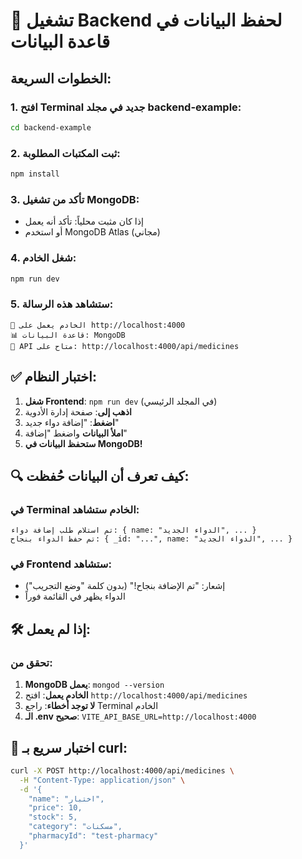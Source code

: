 # 🚀 تشغيل Backend لحفظ البيانات في قاعدة البيانات

## الخطوات السريعة:

### 1. افتح Terminal جديد في مجلد backend-example:
```bash
cd backend-example
```

### 2. ثبت المكتبات المطلوبة:
```bash
npm install
```

### 3. تأكد من تشغيل MongoDB:
- إذا كان مثبت محلياً: تأكد أنه يعمل
- أو استخدم MongoDB Atlas (مجاني)

### 4. شغل الخادم:
```bash
npm run dev
```

### 5. ستشاهد هذه الرسالة:
```
🚀 الخادم يعمل على http://localhost:4000
📊 قاعدة البيانات: MongoDB
🔗 API متاح على: http://localhost:4000/api/medicines
```

## ✅ اختبار النظام:

1. **شغل Frontend**: `npm run dev` (في المجلد الرئيسي)
2. **اذهب إلى**: صفحة إدارة الأدوية
3. **اضغط**: "إضافة دواء جديد"
4. **املأ البيانات** واضغط "إضافة"
5. **ستحفظ البيانات في MongoDB!**

## 🔍 كيف تعرف أن البيانات حُفظت:

### في Terminal الخادم ستشاهد:
```
تم استلام طلب إضافة دواء: { name: "الدواء الجديد", ... }
تم حفظ الدواء بنجاح: { _id: "...", name: "الدواء الجديد", ... }
```

### في Frontend ستشاهد:
- إشعار: "تم الإضافة بنجاح!" (بدون كلمة "وضع التجريب")
- الدواء يظهر في القائمة فوراً

## 🛠️ إذا لم يعمل:

### تحقق من:
1. **MongoDB يعمل**: `mongod --version`
2. **الخادم يعمل**: افتح `http://localhost:4000/api/medicines`
3. **لا توجد أخطاء**: راجع Terminal الخادم
4. **الـ .env صحيح**: `VITE_API_BASE_URL=http://localhost:4000`

## 📱 اختبار سريع بـ curl:
```bash
curl -X POST http://localhost:4000/api/medicines \
  -H "Content-Type: application/json" \
  -d '{
    "name": "اختبار",
    "price": 10,
    "stock": 5,
    "category": "مسكنات",
    "pharmacyId": "test-pharmacy"
  }'
```
